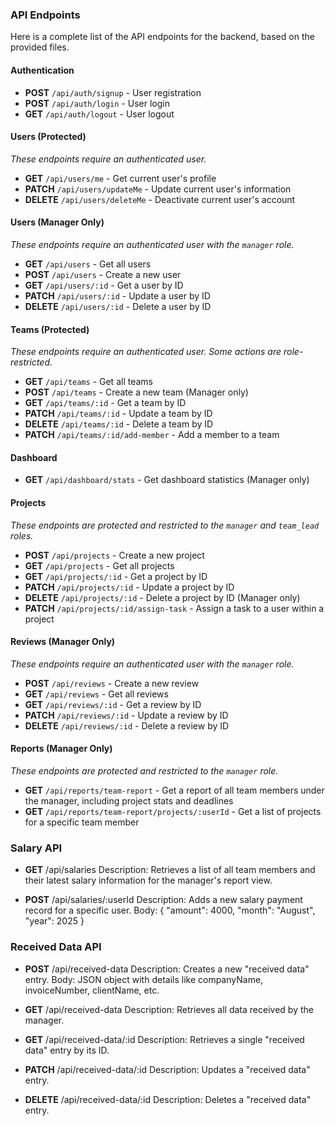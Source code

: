 ### API Endpoints

Here is a complete list of the API endpoints for the backend, based on the provided files.

#### Authentication
* **POST** `/api/auth/signup` - User registration
* **POST** `/api/auth/login` - User login
* **GET** `/api/auth/logout` - User logout

#### Users (Protected)
*These endpoints require an authenticated user.*
* **GET** `/api/users/me` - Get current user's profile
* **PATCH** `/api/users/updateMe` - Update current user's information
* **DELETE** `/api/users/deleteMe` - Deactivate current user's account

#### Users (Manager Only)
*These endpoints require an authenticated user with the `manager` role.*
* **GET** `/api/users` - Get all users
* **POST** `/api/users` - Create a new user
* **GET** `/api/users/:id` - Get a user by ID
* **PATCH** `/api/users/:id` - Update a user by ID
* **DELETE** `/api/users/:id` - Delete a user by ID

#### Teams (Protected)
*These endpoints require an authenticated user. Some actions are role-restricted.*
* **GET** `/api/teams` - Get all teams
* **POST** `/api/teams` - Create a new team (Manager only)
* **GET** `/api/teams/:id` - Get a team by ID
* **PATCH** `/api/teams/:id` - Update a team by ID
* **DELETE** `/api/teams/:id` - Delete a team by ID
* **PATCH** `/api/teams/:id/add-member` - Add a member to a team

#### Dashboard
* **GET** `/api/dashboard/stats` - Get dashboard statistics (Manager only)

#### Projects
*These endpoints are protected and restricted to the `manager` and `team_lead` roles.*
* **POST** `/api/projects` - Create a new project
* **GET** `/api/projects` - Get all projects
* **GET** `/api/projects/:id` - Get a project by ID
* **PATCH** `/api/projects/:id` - Update a project by ID
* **DELETE** `/api/projects/:id` - Delete a project by ID (Manager only)
* **PATCH** `/api/projects/:id/assign-task` - Assign a task to a user within a project

#### Reviews (Manager Only)
*These endpoints require an authenticated user with the `manager` role.*
* **POST** `/api/reviews` - Create a new review
* **GET** `/api/reviews` - Get all reviews
* **GET** `/api/reviews/:id` - Get a review by ID
* **PATCH** `/api/reviews/:id` - Update a review by ID
* **DELETE** `/api/reviews/:id` - Delete a review by ID

#### Reports (Manager Only)
*These endpoints are protected and restricted to the `manager` role.*
* **GET** `/api/reports/team-report` - Get a report of all team members under the manager, including project stats and deadlines
* **GET** `/api/reports/team-report/projects/:userId` - Get a list of projects for a specific team member


### Salary API
* **GET** /api/salaries
Description: Retrieves a list of all team members and their latest salary information for the manager's report view.

* **POST** /api/salaries/:userId
Description: Adds a new salary payment record for a specific user.
Body: { "amount": 4000, "month": "August", "year": 2025 }

### Received Data API
* **POST** /api/received-data
Description: Creates a new "received data" entry.
Body: JSON object with details like companyName, invoiceNumber, clientName, etc.

* **GET** /api/received-data
Description: Retrieves all data received by the manager.

* **GET** /api/received-data/:id
Description: Retrieves a single "received data" entry by its ID.

* **PATCH** /api/received-data/:id
Description: Updates a "received data" entry.

* **DELETE** /api/received-data/:id
Description: Deletes a "received data" entry.
